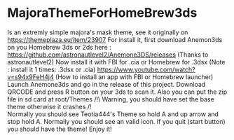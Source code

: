 # MajoraThemeForHomeBrew3ds
Is an extremly simple majora's mask theme, see it originally on https://themeplaza.eu/item/23907
For install it, first download Anemon3ds on you Homebrew 3ds or 2ds here :
https://github.com/astronautlevel2/Anemone3DS/releases
(Thanks to astronautlevel2)
Now install it with FBI for .cia or Homebrew for .3dsx (Note : install it 1 times: .3dsx or .cia)
https://www.youtube.com/watch?v=s94x9FeH4j4 (How to install an app with FBI or Homebrew launcher)
Launch Anemone3ds and go in the release of this project. Download QRCODE and press R button on your 3ds to scan it. Also you can put the zip file in sd card at root/Themes
/!\ Warning, you should have set the base theme otherwise it crashes /!\
Normally you should see Teotia444's Theme so hold A and up arrow and stop hold A. Normally you should see an valid icon. If you quit (start button) you should have the theme!
Enjoy it!
